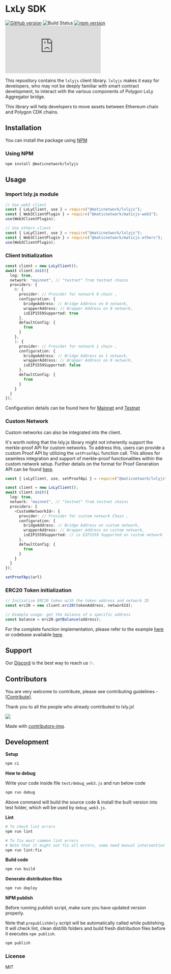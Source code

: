 # LxLy SDK

[![GitHub version](https://badge.fury.io/gh/0xpolygon%2Flxly.js.svg)](https://badge.fury.io/gh/0xpolygon%2Flxly.js)
![Build Status](https://github.com/0xpolygon/lxly.js/workflows/CI/badge.svg?branch=master)
[![npm version](https://badge.fury.io/js/%400xpolygon%2Flxlyjs.svg)](https://badge.fury.io/js/%400xpolygon%2Flxlyjs)
![GitHub](https://img.shields.io/github/license/0xpolygon/lxly.js)

This repository contains the `lxlyjs` client library. `lxlyjs` makes it easy for developers, who may not be deeply familiar with smart contract development, to interact with the various components of Polygon LxLy Aggregator bridge.

This library will help developers to move assets between Ethereum chain and Polygon CDK chains.

## Installation

You can install the package using [NPM](https://www.npmjs.com/package/@maticnetwork/lxlyjs)

### Using NPM

```bash
npm install @maticnetwork/lxlyjs
```

## Usage

### Import lxly.js module

```typescript
// Use web3 client
const { LxLyClient, use } = require("@maticnetwork/lxlyjs");
const { Web3ClientPlugin } = require("@maticnetwork/maticjs-web3");
use(Web3ClientPlugin);
```

```typescript
// Use ethers client
const { LxLyClient, use } = require("@maticnetwork/lxlyjs");
const { Web3ClientPlugin } = require("@maticnetwork/maticjs-ethers");
use(Web3ClientPlugin);
```

### Client Initialization

```typescript
const client = new LxLyClient();
await client.init({
  log: true,
  network: "mainnet", // "testnet" from testnet chains
  providers: {
    0: {
      provider: // Provider for network 0 chain ,
      configuration: {
        bridgeAddress: // Bridge Address on 0 network,
        wrapperAddress: // Wrapper Address on 0 network,
        isEIP1559Supported: true
      },
      defaultConfig: {
        from
      }
    },
    1: {
      provider: // Provider for network 1 chain ,
      configuration: {
        bridgeAddress: // Bridge Address on 1 network,
        wrapperAddress: // Wrapper Address on 0 network,
        isEIP1559Supported: false
      },
      defaultConfig: {
        from
      }
    }
  }
});
```

Configuration details can be found here for [Mainnet](./configuration//MAINNET.json) and [Testnet](./configuration//TESTNET.json)

### Custom Network

Custom networks can also be integrated into the client.

It's worth noting that the lxly.js library might not inherently support the merkle-proof API for custom networks. To address this, users can provide a custom Proof API by utilizing the ```setProofApi``` function call. This allows for seamless integration and support of merkle-proof functionalities within the custom network setup. Further details on the format for Proof Generation API can be found [here](https://github.com/maticnetwork/proof-generation-api).

```typescript
const { LxLyClient, use, setProofApi } = require("@maticnetwork/lxlyjs");

const client = new LxLyClient();
await client.init({
  log: true,
  network: "mainnet", // "testnet" from testnet chains
  providers: {
    <CustomNetworkId>: {
      provider: // Provider for custom network Chain ,
      configuration: {
        bridgeAddress: // Bridge Address on custom network,
        wrapperAddress: // Wrapper Address on custom network,
        isEIP1559Supported: // is EIP1559 Supported on custom network
      },
      defaultConfig: {
        from
      }
    }
  }
});

setProofApi(url)
```

### ERC20 Token initialization
```typescript
// Initialize ERC20 token with the token address and network ID
const erc20 = new client.erc20(tokenAddress, networkId);

// Example usage: get the balance of a specific address
const balance = erc20.getBalance(address);
```

For the complete function implementation, please refer to the example [here](./test/debug_web3.js) or codebase available [here](./src/lxly/index.ts).


## Support

Our [Discord](https://discord.gg/0xPolygonDevs) is the best way to reach us ✨.

## Contributors

You are very welcome to contribute, please see contributing guidelines - [[Contribute](CONTRIBUTING.md)].

Thank you to all the people who already contributed to lxly.js!

<a href="https://github.com/0xpolygon/lxly.js/graphs/contributors">
  <img src="https://contrib.rocks/image?repo=0xpolygon/lxly.js" />
</a>

Made with [contributors-img](https://contrib.rocks).

## Development

**Setup**

```bash
npm ci
```

**How to debug**

Write your code inside file `test/debug_web3.js` and run below code

```bash
npm run debug
```

Above command will build the source code & install the built version into test folder, which will be used by `debug_web3.js`.

**Lint**

```bash
# To check lint errors
npm run lint

# To fix most common lint errors
# Note that it might not fix all errors, some need manual intervention
npm run lint:fix
```

**Build code**

```bash
npm run build
```

**Generate distribution files**

```bash
npm run deploy
```

**NPM publish**

Before running publish script, make sure you have updated version properly.

Note that `prepublishOnly` script will be automatically called while publishing. It will check lint, clean dist/lib folders and build fresh distribution files before it executes `npm publish`.

```bash
npm publish
```

### License

MIT
